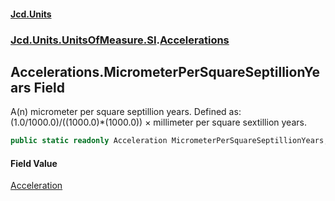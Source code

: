#### [Jcd.Units](index.md 'index')
### [Jcd.Units.UnitsOfMeasure.SI](Jcd.Units.UnitsOfMeasure.SI.md 'Jcd.Units.UnitsOfMeasure.SI').[Accelerations](Accelerations.md 'Jcd.Units.UnitsOfMeasure.SI.Accelerations')

## Accelerations.MicrometerPerSquareSeptillionYears Field

A(n) micrometer per square septillion years. Defined as: (1.0/1000.0)/((1000.0)*(1000.0)) × millimeter per square sextillion years.

```csharp
public static readonly Acceleration MicrometerPerSquareSeptillionYears;
```

#### Field Value
[Acceleration](Acceleration.md 'Jcd.Units.UnitTypes.Acceleration')